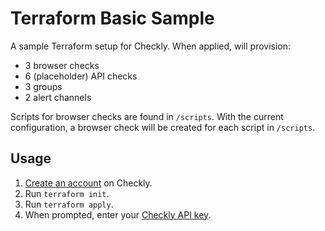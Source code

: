 # Terraform Basic Sample

A sample Terraform setup for Checkly. When applied, will provision:
- 3 browser checks
- 6 (placeholder) API checks
- 3 groups
- 2 alert channels

Scripts for browser checks are found in `/scripts`. With the current configuration, a browser check will be created for each script in `/scripts`.

## Usage

1. [Create an account](https://app.checklyhq.com/signup) on Checkly.
2. Run `terraform init`.
3. Run `terraform apply`.
4. When prompted, enter your [Checkly API key](https://app.checklyhq.com/account/api-keys).